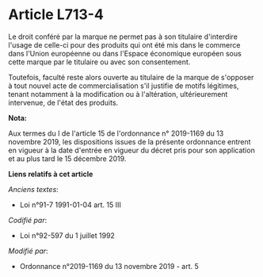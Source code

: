 # Article L713-4

Le droit conféré par la marque ne permet pas à son titulaire d'interdire l'usage de celle-ci pour des produits qui ont été
mis dans le commerce dans l'Union européenne ou dans l'Espace économique européen sous cette marque par le titulaire ou avec
son consentement.

Toutefois, faculté reste alors ouverte au titulaire de la marque de s'opposer à tout nouvel acte de commercialisation s'il
justifie de motifs légitimes, tenant notamment à la modification ou à l'altération, ultérieurement intervenue, de l'état des
produits.

**Nota:**

Aux termes du I de l'article 15 de l'ordonnance n° 2019-1169 du 13 novembre 2019, les dispositions issues de la présente
ordonnance entrent en vigueur à la date d'entrée en vigueur du décret pris pour son application et au plus tard le 15
décembre 2019.

**Liens relatifs à cet article**

_Anciens textes_:

  - Loi n°91-7 1991-01-04 art. 15 III

_Codifié par_:

  - Loi n°92-597 du 1 juillet 1992

_Modifié par_:

  - Ordonnance n°2019-1169 du 13 novembre 2019 - art. 5
